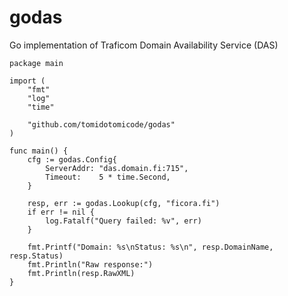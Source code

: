 # godas

Go implementation of Traficom Domain Availability Service (DAS) 

```
package main

import (
	"fmt"
	"log"
	"time"

	"github.com/tomidotomicode/godas"
)

func main() {
	cfg := godas.Config{
		ServerAddr: "das.domain.fi:715",
		Timeout:    5 * time.Second,
	}

	resp, err := godas.Lookup(cfg, "ficora.fi")
	if err != nil {
		log.Fatalf("Query failed: %v", err)
	}

	fmt.Printf("Domain: %s\nStatus: %s\n", resp.DomainName, resp.Status)
	fmt.Println("Raw response:")
	fmt.Println(resp.RawXML)
}
```
